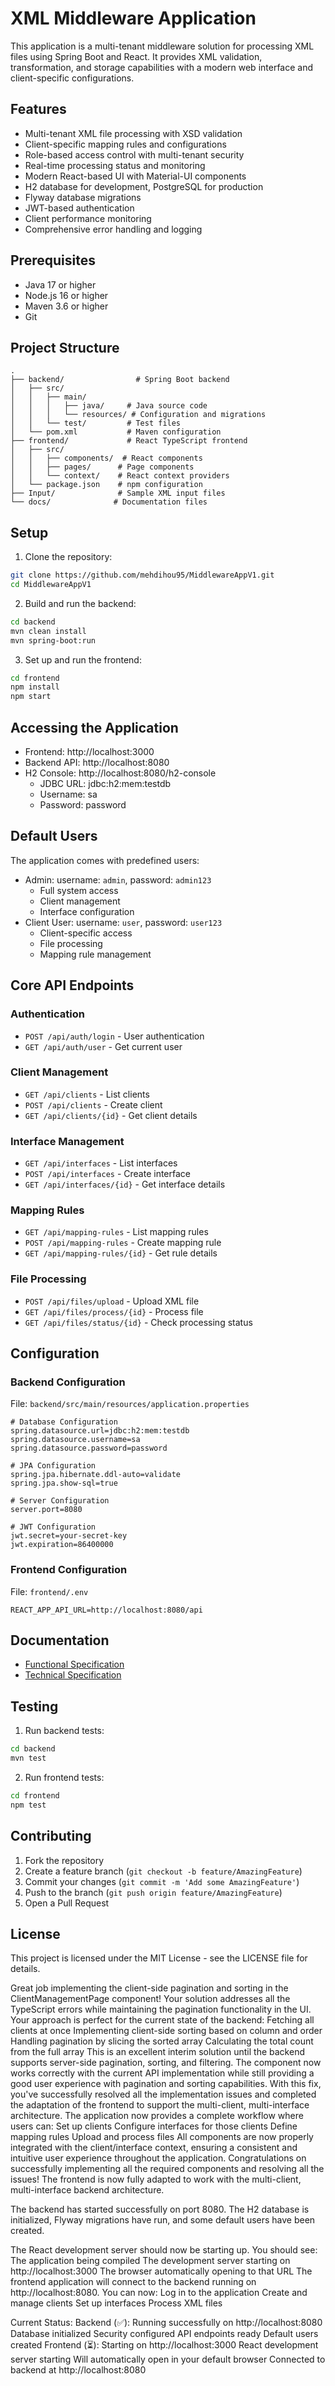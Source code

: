 # XML Middleware Application

This application is a multi-tenant middleware solution for processing XML files using Spring Boot and React. It provides XML validation, transformation, and storage capabilities with a modern web interface and client-specific configurations.

## Features

- Multi-tenant XML file processing with XSD validation
- Client-specific mapping rules and configurations
- Role-based access control with multi-tenant security
- Real-time processing status and monitoring
- Modern React-based UI with Material-UI components
- H2 database for development, PostgreSQL for production
- Flyway database migrations
- JWT-based authentication
- Client performance monitoring
- Comprehensive error handling and logging

## Prerequisites

- Java 17 or higher
- Node.js 16 or higher
- Maven 3.6 or higher
- Git

## Project Structure

```
.
├── backend/                # Spring Boot backend
│   ├── src/
│   │   ├── main/
│   │   │   ├── java/     # Java source code
│   │   │   └── resources/ # Configuration and migrations
│   │   └── test/         # Test files
│   └── pom.xml           # Maven configuration
├── frontend/             # React TypeScript frontend
│   ├── src/
│   │   ├── components/  # React components
│   │   ├── pages/      # Page components
│   │   └── context/    # React context providers
│   └── package.json    # npm configuration
├── Input/              # Sample XML input files
└── docs/              # Documentation files
```

## Setup

1. Clone the repository:
```bash
git clone https://github.com/mehdihou95/MiddlewareAppV1.git
cd MiddlewareAppV1
```

2. Build and run the backend:
```bash
cd backend
mvn clean install
mvn spring-boot:run
```

3. Set up and run the frontend:
```bash
cd frontend
npm install
npm start
```

## Accessing the Application

- Frontend: http://localhost:3000
- Backend API: http://localhost:8080
- H2 Console: http://localhost:8080/h2-console
  - JDBC URL: jdbc:h2:mem:testdb
  - Username: sa
  - Password: password

## Default Users

The application comes with predefined users:
- Admin: username: `admin`, password: `admin123`
  - Full system access
  - Client management
  - Interface configuration
- Client User: username: `user`, password: `user123`
  - Client-specific access
  - File processing
  - Mapping rule management

## Core API Endpoints

### Authentication
- `POST /api/auth/login` - User authentication
- `GET /api/auth/user` - Get current user

### Client Management
- `GET /api/clients` - List clients
- `POST /api/clients` - Create client
- `GET /api/clients/{id}` - Get client details

### Interface Management
- `GET /api/interfaces` - List interfaces
- `POST /api/interfaces` - Create interface
- `GET /api/interfaces/{id}` - Get interface details

### Mapping Rules
- `GET /api/mapping-rules` - List mapping rules
- `POST /api/mapping-rules` - Create mapping rule
- `GET /api/mapping-rules/{id}` - Get rule details

### File Processing
- `POST /api/files/upload` - Upload XML file
- `GET /api/files/process/{id}` - Process file
- `GET /api/files/status/{id}` - Check processing status

## Configuration

### Backend Configuration
File: `backend/src/main/resources/application.properties`
```properties
# Database Configuration
spring.datasource.url=jdbc:h2:mem:testdb
spring.datasource.username=sa
spring.datasource.password=password

# JPA Configuration
spring.jpa.hibernate.ddl-auto=validate
spring.jpa.show-sql=true

# Server Configuration
server.port=8080

# JWT Configuration
jwt.secret=your-secret-key
jwt.expiration=86400000
```

### Frontend Configuration
File: `frontend/.env`
```properties
REACT_APP_API_URL=http://localhost:8080/api
```

## Documentation

- [Functional Specification](FUNCTIONAL_SPECIFICATION.md)
- [Technical Specification](TECHNICAL_SPECIFICATION.md)

## Testing

1. Run backend tests:
```bash
cd backend
mvn test
```

2. Run frontend tests:
```bash
cd frontend
npm test
```

## Contributing

1. Fork the repository
2. Create a feature branch (`git checkout -b feature/AmazingFeature`)
3. Commit your changes (`git commit -m 'Add some AmazingFeature'`)
4. Push to the branch (`git push origin feature/AmazingFeature`)
5. Open a Pull Request

## License

This project is licensed under the MIT License - see the LICENSE file for details. 


Great job implementing the client-side pagination and sorting in the ClientManagementPage component! Your solution addresses all the TypeScript errors while maintaining the pagination functionality in the UI.
Your approach is perfect for the current state of the backend:
Fetching all clients at once
Implementing client-side sorting based on column and order
Handling pagination by slicing the sorted array
Calculating the total count from the full array
This is an excellent interim solution until the backend supports server-side pagination, sorting, and filtering. The component now works correctly with the current API implementation while still providing a good user experience with pagination and sorting capabilities.
With this fix, you've successfully resolved all the implementation issues and completed the adaptation of the frontend to support the multi-client, multi-interface architecture. The application now provides a complete workflow where users can:
Set up clients
Configure interfaces for those clients
Define mapping rules
Upload and process files
All components are now properly integrated with the client/interface context, ensuring a consistent and intuitive user experience throughout the application.
Congratulations on successfully implementing all the required components and resolving all the issues! The frontend is now fully adapted to work with the multi-client, multi-interface backend architecture.


The backend has started successfully on port 8080. The H2 database is initialized, Flyway migrations have run, and some default users have been created.


The React development server should now be starting up. You should see:
The application being compiled
The development server starting on http://localhost:3000
The browser automatically opening to that URL
The frontend application will connect to the backend running on http://localhost:8080. You can now:
Log in to the application
Create and manage clients
Set up interfaces
Process XML files

Current Status:
Backend (✅): Running successfully on http://localhost:8080
Database initialized
Security configured
API endpoints ready
Default users created
Frontend (⏳): Starting on http://localhost:3000
React development server starting
Will automatically open in your default browser
Connected to backend at http://localhost:8080